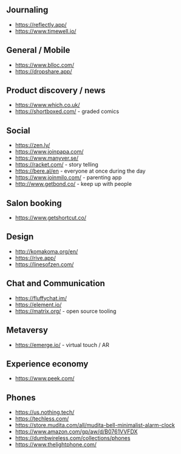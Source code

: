 ## Journaling

- https://reflectly.app/
- https://www.timewell.io/

## General / Mobile

- https://www.blloc.com/
- https://dropshare.app/

## Product discovery / news

- https://www.which.co.uk/
- https://shortboxed.com/ - graded comics

## Social

- https://zen.ly/
- https://www.joinpapa.com/
- https://www.manyver.se/
- https://racket.com/ - story telling
- https://bere.al/en - everyone at once during the day
- https://www.joinmilo.com/ - parenting app
- http://www.getbond.co/ - keep up with people

## Salon booking

- https://www.getshortcut.co/

## Design

- http://komakoma.org/en/
- https://rive.app/
- https://linesofzen.com/

## Chat and Communication

- https://fluffychat.im/
- https://element.io/
- https://matrix.org/ - open source tooling

## Metaversy

- https://emerge.io/ - virtual touch / AR

## Experience economy

- https://www.peek.com/

## Phones

- https://us.nothing.tech/
- https://techless.com/
- https://store.mudita.com/all/mudita-bell-minimalist-alarm-clock
- https://www.amazon.com/gp/aw/d/B0761VVFDX
- https://dumbwireless.com/collections/phones
- https://www.thelightphone.com/